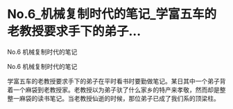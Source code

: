 # No.6_机械复制时代的笔记_学富五车的老教授要求手下的弟子...

No.6 机械复制时代的笔记

No.6 机械复制时代的笔记

学富五车的老教授要求手下的弟子在平时看书时要勤做笔记。某日其中一个弟子背着一个麻袋到老教授家。老教授以为弟子驮了什么家乡的特产来孝敬，然而却是整整一麻袋的读书笔记。当老教授仙逝的时候，那位弟子已成了我们系的顶梁柱。